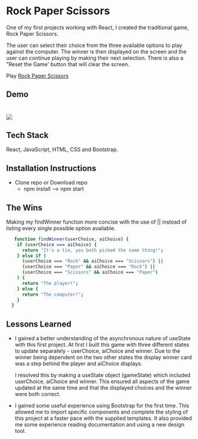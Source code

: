 # Rock Paper Scissors

One of my first projects working with React, I created the traditional game, Rock Paper Scissors.

The user can select their choice from the three available options to play against the computer. The winner is then displayed on the screen and the user can continue playing by making their next selection. There is also a "Reset the Game' button that will clear the screen.

Play [Rock Paper Scissors](https://rock-paper-scissors-kp.netlify.app/)

## Demo

# ![](https://i.imgur.com/2Xh4dQL.png)

## Tech Stack

React, JavaScript, HTML, CSS and Bootstrap.

## Installation Instructions

- Clone repo or Download repo
  - npm install --> npm start

## The Wins

Making my findWinner function more concise with the use of || instead of listing every single possible option available.

```bash
   function findWinner(userChoice, aiChoice) {
    if (userChoice === aiChoice) {
      return "It's a tie, you both picked the same thing!";
    } else if (
      (userChoice === "Rock" && aiChoice === "Scissors") ||
      (userChoice === "Paper" && aiChoice === "Rock") ||
      (userChoice === "Scissors" && aiChoice === "Paper")
    ) {
      return "The player!";
    } else {
      return "The computer!";
    }
  }
```

## Lessons Learned

- I gained a better understanding of the asynchronous nature of useState with this first project. At first I built this game with three different states to update separately - userChoice, aiChoice and winner. Due to the winner being dependent on the two other states the display winner card was a step behind the player and aiChoice displays.

  I resolved this by making a useState object (gameState) which included userChoice, aiChoice and winner. This ensured all aspects of the game updated at the same time and that the displayed choices and the winner were both correct.

- I gained some useful experience using Bootstrap for the first time. This allowed me to import specific components and complete the styling of this project at a faster pace with the supplied templates. It also provided me some experience reading documentation and using a new design tool.
